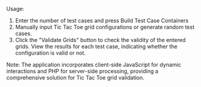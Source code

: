 Usage:

1) Enter the number of test cases and press Build Test Case Containers
2) Manually input Tic Tac Toe grid configurations or generate random test cases.
3) Click the "Validate Grids" button to check the validity of the entered grids.
   View the results for each test case, indicating whether the configuration is valid or not.
   
Note: The application incorporates client-side JavaScript for dynamic interactions and PHP for server-side
   processing, providing a comprehensive solution for Tic Tac Toe grid validation.